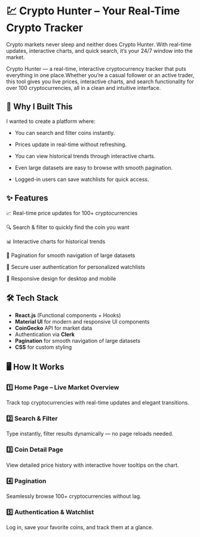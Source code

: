 # 💹 Crypto Hunter – Your Real-Time Crypto Tracker
Crypto markets never sleep and neither does Crypto Hunter. With real-time updates, interactive charts, and quick search, it’s your 24/7 window into the market.

Crypto Hunter — a real-time, interactive cryptocurrency tracker that puts everything in one place.Whether you’re a casual follower or an active trader, this tool gives you live prices, interactive charts, and search functionality for over 100 cryptocurrencies, all in a clean and intuitive interface.

## 🎯 Why I Built This
I wanted to create a platform where:

- You can search and filter coins instantly.

- Prices update in real-time without refreshing.

- You can view historical trends through interactive charts.

- Even large datasets are easy to browse with smooth pagination.

- Logged-in users can save watchlists for quick access.



## ✨ Features
📈 Real-time price updates for 100+ cryptocurrencies

🔍 Search & filter to quickly find the coin you want

📊 Interactive charts for historical trends

📄 Pagination for smooth navigation of large datasets

🔐 Secure user authentication for personalized watchlists

📱 Responsive design for desktop and mobile

## 🛠 Tech Stack

- **React.js** (Functional components + Hooks)
- **Material UI** for modern and responsive UI components  
- **CoinGecko** API for market data
- Authentication via **Clerk**
- **Pagination** for smooth navigation of large datasets  
- **CSS** for custom styling 

## 🖥 How It Works

### 1️⃣ Home Page – Live Market Overview
Track top cryptocurrencies with real-time updates and elegant transitions.

### 2️⃣ Search & Filter
Type instantly, filter results dynamically — no page reloads needed.

### 3️⃣ Coin Detail Page
View detailed price history with interactive hover tooltips on the chart.

### 4️⃣ Pagination
Seamlessly browse 100+ cryptocurrencies without lag.

### 5️⃣ Authentication & Watchlist
Log in, save your favorite coins, and track them at a glance.






